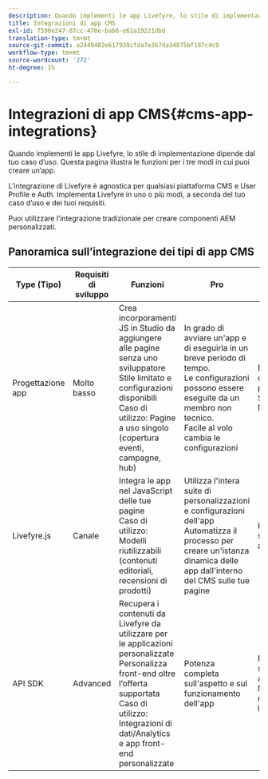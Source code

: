 ```yaml
---
description: Quando implementi le app Livefyre, lo stile di implementazione dipende dal tuo caso d’uso. Questa pagina illustra le funzioni per i tre modi in cui puoi creare un’app.
title: Integrazioni di app CMS
exl-id: 7590e247-87cc-470e-bab6-e61a19221dbd
translation-type: tm+mt
source-git-commit: a2449482e617939cfda7e367da34875bf187c4c9
workflow-type: tm+mt
source-wordcount: '272'
ht-degree: 1%

---
```


# Integrazioni di app CMS{#cms-app-integrations}

Quando implementi le app Livefyre, lo stile di implementazione dipende dal tuo caso d’uso. Questa pagina illustra le funzioni per i tre modi in cui puoi creare un’app.

L’integrazione di Livefyre è agnostica per qualsiasi piattaforma CMS e User Profile e Auth. Implementa Livefyre in uno o più modi, a seconda del tuo caso d’uso e dei tuoi requisiti.

Puoi utilizzare l’integrazione tradizionale per creare componenti AEM personalizzati.

## Panoramica sull’integrazione dei tipi di app CMS

| Type (Tipo) | Requisiti di sviluppo | Funzioni | Pro | Limitazioni |
|--- |--- |--- |--- |--- |
| Progettazione app | Molto basso | Crea incorporamenti JS in Studio da aggiungere alle pagine senza uno sviluppatore <br>Stile limitato e configurazioni disponibili </br>Caso di utilizzo: Pagine a uso singolo (copertura eventi, campagne, hub) | In grado di avviare un&#39;app e di eseguirla in un breve periodo di tempo. <br>Le configurazioni possono essere eseguite da un membro non tecnico. <br>Facile al volo cambia le configurazioni | È necessario creare un&#39;app prima con Livefyre Studio <br>Non automatizzata |
| Livefyre.js | Canale | Integra le app nel JavaScript delle tue pagine <br>Caso di utilizzo: Modelli riutilizzabili (contenuti editoriali, recensioni di prodotti) | Utilizza l&#39;intera suite di personalizzazioni e configurazioni dell&#39;app <br>Automatizza il processo per creare un&#39;istanza dinamica delle app dall&#39;interno del CMS sulle tue pagine | Ho bisogno di uno sviluppatore in anticipo. |
| API SDK | Advanced | Recupera i contenuti da Livefyre da utilizzare per le applicazioni personalizzate <br>Personalizza front-end oltre l’offerta supportata <br>Caso di utilizzo: Integrazioni di dati/Analytics e app front-end personalizzate | Potenza completa sull&#39;aspetto e sul funzionamento dell&#39;app | Richiede lo sviluppo in anticipo. <br>Maggiore impegno nello sviluppo per l&#39;implementazione. |
